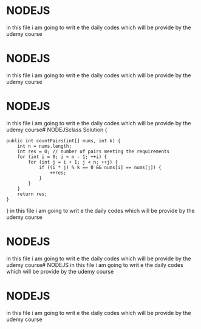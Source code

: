 # NODEJS
in this file i am going to writ e the daily codes which will be provide by the udemy course
# NODEJS
in this file i am going to writ e the daily codes which will be provide by the udemy course
# NODEJS
in this file i am going to writ e the daily codes which will be provide by the udemy course# NODEJSclass Solution {

    public int countPairs(int[] nums, int k) {
        int n = nums.length;
        int res = 0; // number of pairs meeting the requirements
        for (int i = 0; i < n - 1; ++i) {
            for (int j = i + 1; j < n; ++j) {
                if ((i * j) % k == 0 && nums[i] == nums[j]) {
                    ++res;
                }
            }
        }
        return res;
    }
}
in this file i am going to writ e the daily codes which will be provide by the udemy course
# NODEJS
in this file i am going to writ e the daily codes which will be provide by the udemy course# NODEJS
in this file i am going to writ e the daily codes which will be provide by the udemy course
# NODEJS
in this file i am going to writ e the daily codes which will be provide by the udemy course


